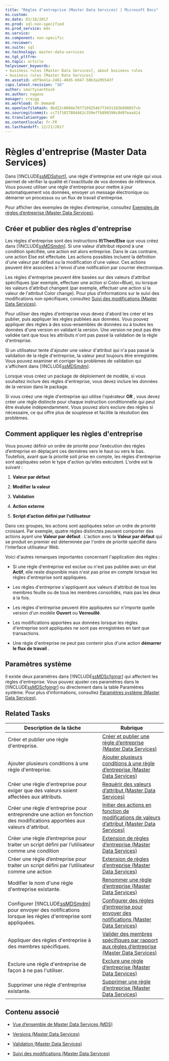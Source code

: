 ```yaml
---
title: "Règles d’entreprise (Master Data Services) | Microsoft Docs"
ms.custom: 
ms.date: 03/18/2017
ms.prod: sql-non-specified
ms.prod_service: mds
ms.service: 
ms.component: non-specific
ms.reviewer: 
ms.suite: sql
ms.technology: master-data-services
ms.tgt_pltfrm: 
ms.topic: article
helpviewer_keywords:
- business rules [Master Data Services], about business rules
- business rules [Master Data Services]
ms.assetid: a9f9e41a-2461-4845-b947-58b3a205543f
caps.latest.revision: "16"
author: smartysanthosh
ms.author: nagavo
manager: craigg
ms.workload: On Demand
ms.openlocfilehash: 8bd22c0084e7077169254b773431183b89885fcb
ms.sourcegitcommit: cc71f1027884462c359effb898390c8d97eaa414
ms.translationtype: HT
ms.contentlocale: fr-FR
ms.lasthandoff: 12/21/2017
---
```

# <a name="business-rules-master-data-services"></a>Règles d'entreprise (Master Data Services)
  Dans [!INCLUDE[ssMDSshort](../includes/ssmdsshort-md.md)], une règle d'entreprise est une règle qui vous permet de vérifier la qualité et l'exactitude de vos données de référence. Vous pouvez utiliser une règle d'entreprise pour mettre à jour automatiquement vos données, envoyer un message électronique ou démarrer un processus ou un flux de travail d'entreprise.  
  
 Pour afficher des exemples de règles d’entreprise, consultez [Exemples de règles d’entreprise &#40;Master Data Services&#41;](../master-data-services/business-rule-examples-master-data-services.md).  
  
## <a name="create-and-publish-business-rules"></a>Créer et publier des règles d'entreprise  
 Les règles d'entreprise sont des instructions **If/Then/Else** que vous créez dans [!INCLUDE[ssMDSmdm](../includes/ssmdsmdm-md.md)]. Si une valeur d’attribut répond à une condition spécifiée, une action est alors entreprise. Dans le cas contraire, une action Else est effectuée. Les actions possibles incluent la définition d'une valeur par défaut ou la modification d'une valeur. Ces actions peuvent être associées à l'envoi d'une notification par courrier électronique.  
  
 Les règles d'entreprise peuvent être basées sur des valeurs d'attribut spécifiques (par exemple, effectuer une action si Color=Blue), ou lorsque les valeurs d'attribut changent (par exemple, effectuer une action si la valeur de l'attribut Color change). Pour plus d’informations sur le suivi des modifications non spécifiques, consultez [Suivi des modifications &#40;Master Data Services&#41;](../master-data-services/change-tracking-master-data-services.md).  
  
 Pour utiliser des règles d'entreprise vous devez d'abord les créer et les publier, puis appliquer les règles publiées aux données. Vous pouvez appliquer des règles à des sous-ensembles de données ou à toutes les données d'une version en validant la version. Une version ne peut pas être validée tant que tous les attributs n'ont pas passé la validation de la règle d'entreprise.  
  
 Si un utilisateur tente d'ajouter une valeur d'attribut qui n'a pas passé la validation de la règle d'entreprise, la valeur peut toujours être enregistrée. Vous pouvez examiner et corriger les problèmes de validation qui s'affichent dans [!INCLUDE[ssMDSmdm](../includes/ssmdsmdm-md.md)].  
  
 Lorsque vous créez un package de déploiement de modèle, si vous souhaitez inclure des règles d'entreprise, vous devez inclure les données de la version dans le package.  
  
 Si vous créez une règle d'entreprise qui utilise l'opérateur **OR** , vous devez créer une règle distincte pour chaque instruction conditionnelle qui peut être évaluée indépendamment. Vous pouvez alors exclure des règles si nécessaire, ce qui offre plus de souplesse et facilite la résolution des problèmes.  
  
## <a name="how-business-rules-are-applied"></a>Comment appliquer les règles d'entreprise  
 Vous pouvez définir un ordre de priorité pour l’exécution des règles d’entreprise en déplaçant ces dernières vers le haut ou vers le bas. Toutefois, avant que la priorité soit prise en compte, les règles d'entreprise sont appliquées selon le type d'action qu'elles exécutent. L'ordre est le suivant :  
  
1.  **Valeur par défaut**  
  
2.  **Modifier la valeur**  
  
3.  **Validation**  
  
4.  **Action externe**  
  
5.  **Script d’action défini par l’utilisateur**  
  
 Dans ces groupes, les actions sont appliquées selon un ordre de priorité croissant. Par exemple, quatre règles distinctes peuvent comporter des actions ayant une **Valeur par défaut** . L'action avec la **Valeur par défaut** qui se produit en premier est déterminée par l'ordre de priorité spécifié dans l'interface utilisateur Web.  
  
 Voici d'autres remarques importantes concernant l'application des règles :  
  
-   Si une règle d'entreprise est exclue ou n'est pas publiée avec un état **Actif**, elle reste disponible mais n'est pas prise en compte lorsque les règles d'entreprise sont appliquées.  
  
-   Les règles d'entreprise s'appliquent aux valeurs d'attribut de tous les membres feuille ou de tous les membres consolidés, mais pas les deux à la fois.  
  
-   Les règles d'entreprise peuvent être appliquées sur n'importe quelle version d'un modèle **Ouvert** ou **Verrouillé**.  
  
-   Les modifications apportées aux données lorsque les règles d'entreprise sont appliquées ne sont pas enregistrées en tant que transactions.  
  
-   Une règle d'entreprise ne peut pas contenir plus d'une action **démarrer le flux de travail** .  
  
## <a name="system-settings"></a>Paramètres système  
 Il existe deux paramètres dans [!INCLUDE[ssMDScfgmgr](../includes/ssmdscfgmgr-md.md)] qui affectent les règles d'entreprise. Vous pouvez ajuster ces paramètres dans le [!INCLUDE[ssMDScfgmgr](../includes/ssmdscfgmgr-md.md)] ou directement dans la table Paramètres système. Pour plus d’informations, consultez [Paramètres système &#40;Master Data Services&#41;](../master-data-services/system-settings-master-data-services.md).  
  
## <a name="related-tasks"></a>Related Tasks  
  
|Description de la tâche|Rubrique|  
|----------------------|-----------|  
|Créer et publier une règle d'entreprise.|[Créer et publier une règle d’entreprise &#40;Master Data Services&#41;](../master-data-services/create-and-publish-a-business-rule-master-data-services.md)|  
|Ajouter plusieurs conditions à une règle d'entreprise.|[Ajouter plusieurs conditions à une règle d’entreprise &#40;Master Data Services&#41;](../master-data-services/add-multiple-conditions-to-a-business-rule-master-data-services.md)|  
|Créer une règle d'entreprise pour exiger que des valeurs soient affectées aux attributs.|[Requérir des valeurs d’attribut &#40;Master Data Services&#41;](../master-data-services/require-attribute-values-master-data-services.md)|  
|Créer une règle d'entreprise pour entreprendre une action en fonction des modifications apportées aux valeurs d'attribut.|[Initier des actions en fonction de modifications de valeurs d’attribut &#40;Master Data Services&#41;](../master-data-services/initiate-actions-based-on-attribute-value-changes-master-data-services.md)|  
|Créer une règle d’entreprise pour traiter un script défini par l’utilisateur comme une condition|[Extension de règles d’entreprise &#40;Master Data Services&#41;](../master-data-services/business-rules-extension-master-data-services.md)|  
|Créer une règle d’entreprise pour traiter un script défini par l’utilisateur comme une action|[Extension de règles d’entreprise &#40;Master Data Services&#41;](../master-data-services/business-rules-extension-master-data-services.md)|  
|Modifier le nom d'une règle d'entreprise existante.|[Renommer une règle d’entreprise &#40;Master Data Services&#41;](../master-data-services/change-a-business-rule-name-master-data-services.md)|  
|Configurer [!INCLUDE[ssMDSmdm](../includes/ssmdsmdm-md.md)] pour envoyer des notifications lorsque les règles d'entreprise sont appliquées.|[Configurer des règles d’entreprise pour envoyer des notifications &#40;Master Data Services&#41;](../master-data-services/configure-business-rules-to-send-notifications-master-data-services.md)|  
|Appliquer des règles d'entreprise à des membres spécifiques.|[Valider des membres spécifiques par rapport aux règles d’entreprise &#40;Master Data Services&#41;](../master-data-services/validate-specific-members-against-business-rules-master-data-services.md)|  
|Exclure une règle d'entreprise de façon à ne pas l'utiliser.|[Exclure une règle d’entreprise &#40;Master Data Services&#41;](../master-data-services/exclude-a-business-rule-master-data-services.md)|  
|Supprimer une règle d'entreprise existante.|[Supprimer une règle d’entreprise &#40;Master Data Services&#41;](../master-data-services/delete-a-business-rule-master-data-services.md)|  
  
## <a name="related-content"></a>Contenu associé  
  
-   [Vue d’ensemble de Master Data Services &#40;MDS&#41;](../master-data-services/master-data-services-overview-mds.md)  
  
-   [Versions &#40;Master Data Services&#41;](../master-data-services/versions-master-data-services.md)  
  
-   [Validation &#40;Master Data Services&#41;](../master-data-services/validation-master-data-services.md)  
  
-   [Suivi des modifications &#40;Master Data Services&#41;](../master-data-services/change-tracking-master-data-services.md)  
  
  
